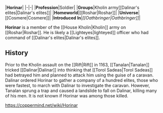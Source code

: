 |**Horinar**|
|-|-|
|**Profession**|Soldier|
|**Groups**|Kholin army[[Dalinar's elites\|Dalinar's elites]]|
|**Homeworld**|[[Roshar\|Roshar]]|
|**Universe**|[[Cosmere\|Cosmere]]|
|**Introduced In**|*[[Oathbringer\|Oathbringer]]*|

**Horinar** is a member of the [[House Kholin\|Kholin]] army on [[Roshar\|Roshar]]. He is likely a [[Lighteyes\|lighteyed]] officer who had command of [[Dalinar's elites\|Dalinar's elites]].

## History
Prior to the Kholin assault on the [[Rift\|Rift]] in 1163, [[Tanalan\|Tanalan]] tricked [[Dalinar\|Dalinar]] into thinking that [[Torol Sadeas\|Torol Sadeas]] had betrayed him and planned to attack him using the guise of a caravan. Dalinar ordered Horinar to gather a company of a hundred elites, those who were fastest, to march with Dalinar to investigate the caravan. However, Tanalan sprung a trap and caused a landslide to fall on Dalinar, killing many of his men. It is not known if Horinar was among those killed.



https://coppermind.net/wiki/Horinar